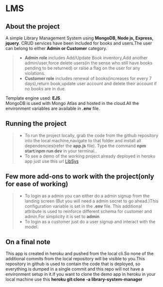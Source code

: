 # LMS
## About the project
A simple Library Management System using **MongoDB, Node js, Express, jquery**.
CRUD services have been included for books and users.The user can belong to either **Admin or Customer** category.
> - **Admin role** includes Add/Update Book inventory,Add another admin/user,force delete users(in the sense who still have books pending to be returned) 
or raise a flag on the user for any violations. 
> - **Customer role** includes renewal of books(increases for every 7 days),return book,update user account and delete their account if no books are in due.
>   
Template engine used: **EJS**.  
MongoDB is used with Mongo Atlas and hosted in the cloud.All the  environment variables are available in **.env** file.  
## Running the project
> - To run the project locally, grab the code from the github repository into the local machine,navigate to that folder and install all dependencies(refer the **app.js** file).
Type the command **npm start**/**npm run dev** in your terminal..
> - To see a demo of the working project already deployed in heroku app just use this url [LibSys](https://library-system-manager.herokuapp.com/)


## Few more add-ons to work with the project(only for ease of working)
> - To login as a admin you can either do a admin signup from the landing screen (But you will need a admin secret to go ahead.)This configuration variable is set in 
the **.env** file. This additional attribute is used to reinforce different schema for customer and admin.For simplicity it is set to **admin**
> - To login as a customer just do a user signup and interact with the model.

## On a final note
This app is created in heroku and pushed from the local cli.So none of the additional commits from the local repository will be visible to you.This repository in github is used
to contain the code that is deployed, so everything is dumped in a single commit and this repo will not have a environment setup in it.If you want to clone the demo app in heroku in your local machine use this
**heroku git:clone -a library-system-manager**

